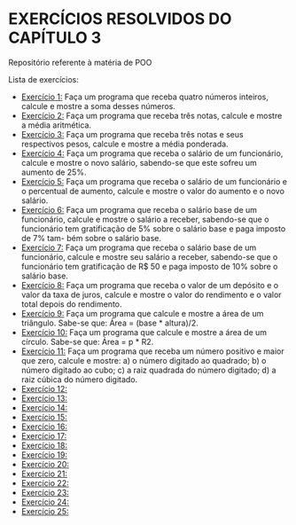 # EXERCÍCIOS RESOLVIDOS DO CAPÍTULO 3
Repositório referente à matéria de POO

Lista de exercícios:
- [Exercício 1:](EXE01)
  Faça um programa que receba quatro números inteiros, calcule e mostre a soma desses números.
- [Exercício 2:](EXE02)
  Faça um programa que receba três notas, calcule e mostre a média aritmética.
- [Exercício 3:](EXE03)
  Faça um programa que receba três notas e seus respectivos pesos, calcule e mostre a média ponderada.
- [Exercício 4:](EXE04)
  Faça um programa que receba o salário de um funcionário, calcule e mostre o novo salário, sabendo-se
que este sofreu um aumento de 25%.
- [Exercício 5:](EXE05)
  Faça um programa que receba o salário de um funcionário e o percentual de aumento, calcule e mostre
o valor do aumento e o novo salário.
- [Exercício 6:](EXE06)
  Faça um programa que receba o salário base de um funcionário, calcule e mostre o salário a receber,
sabendo-se que o funcionário tem gratificação de 5% sobre o salário base e paga imposto de 7% tam-
bém sobre o salário base.
- [Exercício 7:](EXE07)
  Faça um programa que receba o salário base de um funcionário, calcule e mostre seu salário a receber,
sabendo-se que o funcionário tem gratificação de R$ 50 e paga imposto de 10% sobre o salário base.
- [Exercício 8:](EXE08)
  Faça um programa que receba o valor de um depósito e o valor da taxa de juros, calcule e mostre o
valor do rendimento e o valor total depois do rendimento.
- [Exercício 9:](EXE09)
  Faça um programa que calcule e mostre a área de um triângulo. Sabe-se que: Área = (base * altura)/2.
- [Exercício 10:](EXE10)
  Faça um programa que calcule e mostre a área de um círculo. Sabe-se que: Área = p * R2.
- [Exercício 11:](EXE11)
  Faça um programa que receba um número positivo e maior que zero, calcule e mostre:
a) o número digitado ao quadrado;
b) o número digitado ao cubo;
c) a raiz quadrada do número digitado;
d) a raiz cúbica do número digitado.
- [Exercício 12:](EXE12)
- [Exercício 13:](EXE13)
- [Exercício 14:](EXE14)
- [Exercício 15:](EXE15)
- [Exercício 16:](EXE16)
- [Exercício 17:](EXE17)
- [Exercício 18:](EXE18)
- [Exercício 19:](EXE19)
- [Exercício 20:](EXE20)
- [Exercício 21:](EXE21)
- [Exercício 22:](EXE22)
- [Exercício 23:](EXE23)
- [Exercício 24:](EXE24)
- [Exercício 25:](EXE25)

